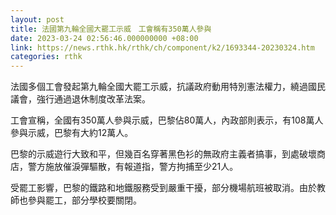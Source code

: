 ```yaml
---
layout: post
title: 法國第九輪全國大罷工示威　工會稱有350萬人參與
date: 2023-03-24 02:56:46.000000000 +08:00
link: https://news.rthk.hk/rthk/ch/component/k2/1693344-20230324.htm
categories: rthk
---
```


法國多個工會發起第九輪全國大罷工示威，抗議政府動用特別憲法權力，繞過國民議會，強行通過退休制度改革法案。

工會宣稱，全國有350萬人參與示威，巴黎佔80萬人，內政部則表示，有108萬人參與示威，巴黎有大約12萬人。

巴黎的示威遊行大致和平，但幾百名穿著黑色衫的無政府主義者搞事，到處破壞商店，警方施放催淚彈驅散，有報道指，警方拘捕至少21人。

受罷工影響，巴黎的鐵路和地鐵服務受到嚴重干擾，部分機場航班被取消。由於教師也參與罷工，部分學校要關閉。

